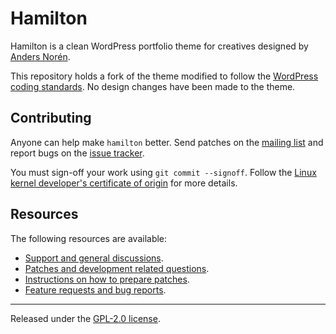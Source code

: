 # Hamilton

Hamilton is a clean WordPress portfolio theme for creatives designed by
[Anders Norén](https://andersnoren.se/).

This repository holds a fork of the theme modified to follow the
[WordPress coding
standards](https://developer.wordpress.org/coding-standards/wordpress-coding-standards/).
No design changes have been made to the theme.

## Contributing

Anyone can help make `hamilton` better. Send patches on the [mailing
list](https://lists.sr.ht/~jamesponddotco/public-inbox) and report bugs
on the [issue
tracker](https://todo.sr.ht/~jamesponddotco/public-tracker).

You must sign-off your work using `git commit --signoff`. Follow the
[Linux kernel developer's certificate of
origin](https://www.kernel.org/doc/html/latest/process/submitting-patches.html#sign-your-work-the-developer-s-certificate-of-origin)
for more details.

## Resources

The following resources are available:

- [Support and general discussions](https://lists.sr.ht/~jamesponddotco/public-inbox).
- [Patches and development related questions](https://lists.sr.ht/~jamesponddotco/public-inbox).
- [Instructions on how to prepare patches](https://git-send-email.io/).
- [Feature requests and bug reports](https://todo.sr.ht/~jamesponddotco/public-tracker).

---

Released under the [GPL-2.0 license](LICENSE.md).
